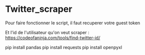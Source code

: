 # Twitter_scraper



Pour faire fonctionner le script, il faut recuperer votre guest token


Et l'id de l'utilisateur qu'on veut scraper : https://codeofaninja.com/tools/find-twitter-id/ 


pip install pandas
pip install requests
pip install openpyxl
